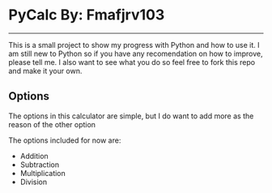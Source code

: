 # PyCalc By: Fmafjrv103

---
This is a small project to show my progress with Python and how to use it.
I am still new to Python so if you have any recomendation on how to improve, please tell me.
I also want to see what you do so feel free to fork this repo and make it your own.

## Options

The options in this calculator are simple, but I do want to add  more as the reason of the other option

The options included for now are:

- Addition
- Subtraction
- Multiplication
- Division

